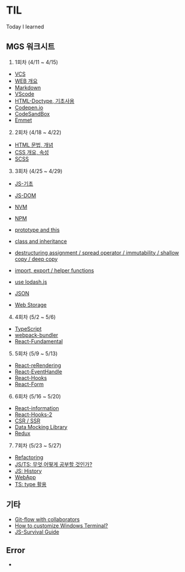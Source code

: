 # TIL

Today I learned

## MGS 워크시트

1. 1회차 (4/11 ~ 4/15)

- [VCS](https://github.com/youngcodej22/TIL/tree/main/posts/04_VCS)
- [WEB 개요](https://github.com/youngcodej22/TIL/blob/main/posts/01_HTML/01_web.md)
- [Markdown](https://www.markdownguide.org/cheat-sheet/)
- [VScode](https://github.com/youngcodej22/TIL/blob/main/posts/06_CODE_EDITOR/01_vscode.md)
- [HTML-Doctype, 기초사용](https://github.com/youngcodej22/TIL/blob/main/posts/01_HTML/02_html_basic.md)
- [Codepen.io](https://codepen.io/)
- [CodeSandBox](https://codesandbox.io/)
- [Emmet](https://emmet.io/)

2. 2회차 (4/18 ~ 4/22)

- [HTML 문법, 개념](https://github.com/youngcodej22/TIL/blob/main/posts/01_HTML/02_html_basic.md)
- [CSS 개요, 속성](https://github.com/youngcodej22/TIL/tree/main/posts/02_CSS_SCSS)
- [SCSS](https://github.com/youngcodej22/TIL/blob/main/posts/02_CSS_SCSS/06_scss_basic.md)

3. 3회차 (4/25 ~ 4/29)

- [JS-기초](https://github.com/youngcodej22/TIL/blob/main/posts/03_JS/01_js_basic.md)
- [JS-DOM](https://github.com/youngcodej22/TIL/blob/main/posts/03_JS/03_js_DOM.md)
- [NVM](https://github.com/youngcodej22/TIL/blob/main/posts/07_DEVELOPMENT_TOOLS/01_NVM.md)
- [NPM](https://github.com/youngcodej22/TIL/blob/main/posts/07_DEVELOPMENT_TOOLS/02_NPM.md)
- [prototype and this](https://github.com/youngcodej22/TIL/blob/main/posts/03_JS/04_js_prototype_this.md)
- [class and inheritance](https://github.com/youngcodej22/TIL/blob/main/posts/03_JS/05_js_class.md)

- [destructuring assignment / spread operator / immutability / shallow copy / deep copy](https://github.com/youngcodej22/TIL/blob/main/posts/03_JS/07_js_use_object_array.md)
- [import, export / helper functions](https://github.com/youngcodej22/TIL/blob/main/posts/03_JS/08_js_helper_functions.md)
- [use lodash.js](https://github.com/youngcodej22/TIL/blob/main/posts/03_JS/09_lib_lodash.md)
- [JSON](https://github.com/youngcodej22/TIL/blob/main/posts/03_JS/10_js_json.md)
- [Web Storage](https://github.com/youngcodej22/TIL/blob/main/posts/03_JS/11_storage.md)

4. 4회차 (5/2 ~ 5/6)

- [TypeScript](https://github.com/youngcodej22/TIL/blob/main/posts/08_TS/01_ts_basic.md)
- [webpack-bundler](https://github.com/youngcodej22/TIL/blob/main/posts/07_DEVELOPMENT_TOOLS/04_Webpack.md)
- [React-Fundamental](https://github.com/youngcodej22/TIL/blob/main/posts/10_JS_LIBS_FRAMEWORKS/01_react_fundamental.md)

5. 5회차 (5/9 ~ 5/13)

- [React-reRendering](https://github.com/youngcodej22/TIL/blob/main/posts/10_JS_LIBS_FRAMEWORKS/03_react_rendering.md)
- [React-EventHandle](https://github.com/youngcodej22/TIL/blob/main/posts/10_JS_LIBS_FRAMEWORKS/04_react_event.md)
- [React-Hooks](https://github.com/youngcodej22/TIL/blob/main/posts/10_JS_LIBS_FRAMEWORKS/05_react_hooks.md)
- [React-Form](https://github.com/youngcodej22/TIL/blob/main/posts/10_JS_LIBS_FRAMEWORKS/06_react_form.md)

6. 6회차 (5/16 ~ 5/20)

- [React-information](https://github.com/youngcodej22/TIL/blob/main/posts/10_JS_LIBS_FRAMEWORKS/02_react_basic.md)
- [React-Hooks-2](https://github.com/youngcodej22/TIL/blob/main/posts/10_JS_LIBS_FRAMEWORKS/05_react_hooks.md)
- [CSR / SSR](https://github.com/youngcodej22/TIL/blob/main/posts/10_JS_LIBS_FRAMEWORKS/09_CSR_SSR.md)
- [Data Mocking Library](https://github.com/youngcodej22/TIL/blob/6a6e654d34bb7f22bec23bbffae6d9e0b5fa3ec1/posts/10_JS_LIBS_FRAMEWORKS/08_data_mocking.md)
- [Redux](https://github.com/youngcodej22/TIL/blob/main/posts/10_JS_LIBS_FRAMEWORKS/07_redux.md)

7. 7회차 (5/23 ~ 5/27)

- [Refactoring](https://github.com/youngcodej22/TIL/blob/main/posts/11_REFACTORING/01_js.refactoring.md)
- [JS/TS: 무엇,어떻게 공부할 것인가?](https://github.com/youngcodej22/TIL/blob/main/posts/09_JS_TS_Essential/01_js_ts_ready.md)
- [JS: History](https://github.com/youngcodej22/TIL/blob/main/posts/09_JS_TS_Essential/02_js_ts_history.md)
- [WebApp](https://github.com/youngcodej22/TIL/blob/main/posts/09_JS_TS_Essential/03_js_ts_webapp.md)
- [TS: type 활용](https://github.com/youngcodej22/TIL/blob/main/posts/09_JS_TS_Essential/04_TS_vs_JS.md)

## 기타

- [Git-flow with collaborators](https://github.com/youngcodej22/TIL/blob/main/posts/04_VCS/03_git_collaboration.md)
- [How to customize Windows Terminal?](https://github.com/youngcodej22/TIL/blob/main/posts/07_DEVELOPMENT_TOOLS/03_customize_windowsTerminal.md)
- [JS-Survival Guide](https://github.com/youngcodej22/TIL/blob/main/posts/03_JS/13_js_survival_guide.md)

## Error

- []()
